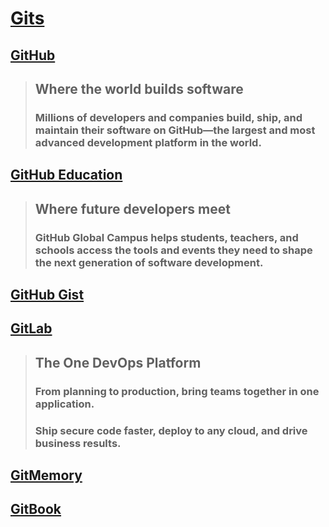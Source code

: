 # [Gits](https://github.com/Anlominus/Gits)

## [GitHub](https://github.com/)
> ## Where the world builds software
> ### Millions of developers and companies build, ship, and maintain their software on GitHub—the largest and most advanced development platform in the world.

## [GitHub Education](https://education.github.com/) 
> ## Where future developers meet
> ### GitHub Global Campus helps students, teachers, and schools access the tools and events they need to shape the next generation of software development.

## [GitHub Gist](https://gist.github.com/)

## [GitLab](https://gitlab.com/) 
> ## The One DevOps Platform
> ### From planning to production, bring teams together in one application. 
> ### Ship secure code faster, deploy to any cloud, and drive business results.

## [GitMemory](https://gitmemory.cn/@Anlominus)

## [GitBook](https://app.gitbook.com/home)

